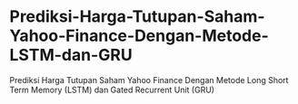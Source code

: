 # Prediksi-Harga-Tutupan-Saham-Yahoo-Finance-Dengan-Metode-LSTM-dan-GRU
Prediksi Harga Tutupan Saham Yahoo Finance Dengan Metode Long Short Term Memory (LSTM) dan Gated Recurrent Unit (GRU)
